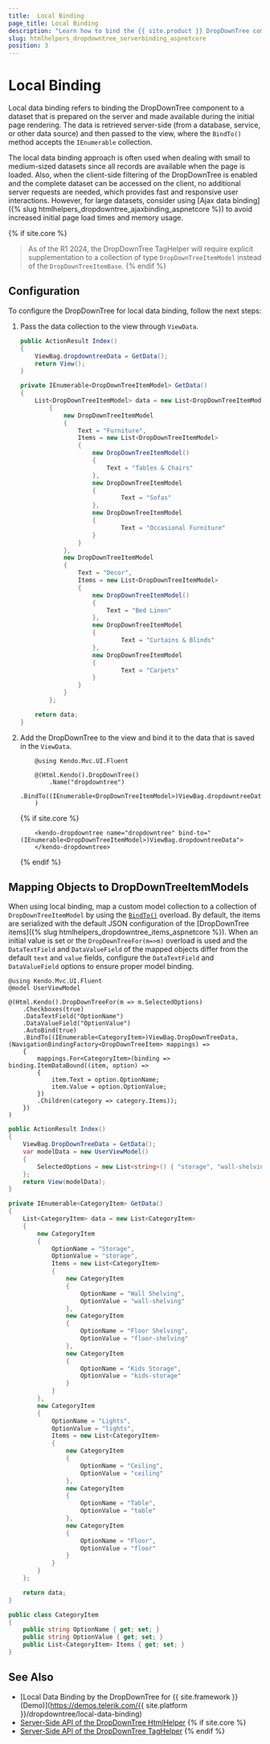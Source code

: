 ```yaml
---
title:  Local Binding
page_title: Local Binding
description: "Learn how to bind the {{ site.product }} DropDownTree component to a local dataset."
slug: htmlhelpers_dropdowntree_serverbinding_aspnetcore
position: 3
---
```


# Local Binding

Local data binding refers to binding the DropDownTree component to a dataset that is prepared on the server and made available during the initial page rendering. The data is retrieved server-side (from a database, service, or other data source) and then passed to the view, where the `BindTo()` method accepts the `IEnumerable` collection.

The local data binding approach is often used when dealing with small to medium-sized datasets since all records are available when the page is loaded. Also, when the client-side filtering of the DropDownTree is enabled and the complete dataset can be accessed on the client, no additional server requests are needed, which provides fast and responsive user interactions. However, for large datasets, consider using [Ajax data binding]({% slug htmlhelpers_dropdowntree_ajaxbinding_aspnetcore %}) to avoid increased initial page load times and memory usage.

{% if site.core %}
> As of the R1 2024, the DropDownTree TagHelper will require explicit supplementation to a collection of type `DropDownTreeItemModel` instead of the `DropDownTreeItemBase`.
{% endif %}

## Configuration

To configure the DropDownTree for local data binding, follow the next steps:

1. Pass the data collection to the view through `ViewData`.

    ```C#
    public ActionResult Index()
    {
        ViewBag.dropdowntreeData = GetData();
        return View();
    }

    private IEnumerable<DropDownTreeItemModel> GetData()
    {
        List<DropDownTreeItemModel> data = new List<DropDownTreeItemModel>
            {
                new DropDownTreeItemModel
                {
                    Text = "Furniture",
                    Items = new List<DropDownTreeItemModel>
                    {
                        new DropDownTreeItemModel()
                        {
                            Text = "Tables & Chairs"
                        },
                        new DropDownTreeItemModel
                        {
                                Text = "Sofas"
                        },
                        new DropDownTreeItemModel
                        {
                                Text = "Occasional Furniture"
                        }
                    }
                },
                new DropDownTreeItemModel
                {
                    Text = "Decor",
                    Items = new List<DropDownTreeItemModel>
                    {
                        new DropDownTreeItemModel()
                        {
                            Text = "Bed Linen"
                        },
                        new DropDownTreeItemModel
                        {
                                Text = "Curtains & Blinds"
                        },
                        new DropDownTreeItemModel
                        {
                                Text = "Carpets"
                        }
                    }
                }
            };

        return data;
    }
    ```

1. Add the DropDownTree to the view and bind it to the data that is saved in the `ViewData`.

    ```HtmlHelper
        @using Kendo.Mvc.UI.Fluent

        @(Html.Kendo().DropDownTree()
            .Name("dropdowntree")
            .BindTo((IEnumerable<DropDownTreeItemModel>)ViewBag.dropdowntreeData)
        )
    ```
    {% if site.core %}
    ```TagHelper
        <kendo-dropdowntree name="dropdowntree" bind-to="(IEnumerable<DropDownTreeItemModel>)ViewBag.dropdowntreeData">
        </kendo-dropdowntree>
    ```
    {% endif %}

## Mapping Objects to DropDownTreeItemModels

When using local binding, map a custom model collection to a collection of `DropDownTreeItemModel` by using the [`BindTo()`](/api/kendo.mvc.ui.fluent/dropdowntreebuilder#bindtosystemcollectionsienumerablesystemaction) overload. By default, the items are serialized with the default JSON configuration of the [DropDownTree items]({% slug htmlhelpers_dropdowntree_items_aspnetcore %}). When an initial value is set or the `DropDownTreeFor(m=>m)` overload is used and the `DataTextField` and `DataValueField` of the mapped objects differ from the default `text` and `value` fields, configure the `DataTextField` and `DataValueField` options to ensure proper model binding.

```HtmlHelper
@using Kendo.Mvc.UI.Fluent
@model UserViewModel

@(Html.Kendo().DropDownTreeFor(m => m.SelectedOptions)
    .Checkboxes(true)
    .DataTextField("OptionName")
    .DataValueField("OptionValue")
    .AutoBind(true)
    .BindTo((IEnumerable<CategoryItem>)ViewBag.DropDownTreeData, (NavigationBindingFactory<DropDownTreeItem> mappings) =>
    {
        mappings.For<CategoryItem>(binding => binding.ItemDataBound((item, option) =>
        {
            item.Text = option.OptionName;
            item.Value = option.OptionValue;
        })
        .Children(category => category.Items));
    })
)
```
```C# Controller
public ActionResult Index()
{
    ViewBag.DropDownTreeData = GetData();
    var modelData = new UserViewModel() 
    {  
        SelectedOptions = new List<string>() { "storage", "wall-shelving", "ceiling" }
    };
    return View(modelData);
}

private IEnumerable<CategoryItem> GetData()
{
    List<CategoryItem> data = new List<CategoryItem>
    {
        new CategoryItem
        {
            OptionName = "Storage",
            OptionValue = "storage",
            Items = new List<CategoryItem>
            {
                new CategoryItem
                {
                    OptionName = "Wall Shelving",
                    OptionValue = "wall-shelving"
                },
                new CategoryItem
                {
                    OptionName = "Floor Shelving",
                    OptionValue = "floor-shelving"
                },
                new CategoryItem
                {
                    OptionName = "Kids Storage",
                    OptionValue = "kids-storage"
                }
            }
        },
        new CategoryItem
        {
            OptionName = "Lights",
            OptionValue = "lights",
            Items = new List<CategoryItem>
            {
                new CategoryItem
                {
                    OptionName = "Ceiling",
                    OptionValue = "ceiling"
                },
                new CategoryItem
                {
                    OptionName = "Table",
                    OptionValue = "table"
                },
                new CategoryItem
                {
                    OptionName = "Floor",
                    OptionValue = "floor"
                }
            }
        }
    };

    return data;
}
```
```C# Model
public class CategoryItem
{
    public string OptionName { get; set; }
    public string OptionValue { get; set; }
    public List<CategoryItem> Items { get; set; }
}
```

## See Also

* [Local Data Binding by the DropDownTree for {{ site.framework }} (Demo)](https://demos.telerik.com/{{ site.platform }}/dropdowntree/local-data-binding)
* [Server-Side API of the DropDownTree HtmlHelper](/api/dropdowntree)
{% if site.core %}
* [Server-Side API of the DropDownTree TagHelper](/api/taghelpers/dropdowntree)
{% endif %}

